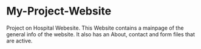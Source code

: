 # My-Project-Website
Project on Hospital Webesite.
This Website contains a mainpage of the general info of the website.
It also has an About, contact and form files that are active.